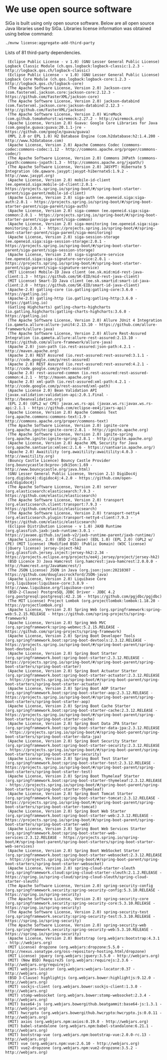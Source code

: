 # We use open source software
SiGa is built using only open source software. Below are all open source Java libraries used by SiGa. 
Libraries license information was obtained using below command:

```bash
./mvnw license:aggregate-add-third-party
```

Lists of 81 third-party dependencies.

     (Eclipse Public License - v 1.0) (GNU Lesser General Public License) Logback Classic Module (ch.qos.logback:logback-classic:1.2.3 - http://logback.qos.ch/logback-classic)
     (Eclipse Public License - v 1.0) (GNU Lesser General Public License) Logback Core Module (ch.qos.logback:logback-core:1.2.3 - http://logback.qos.ch/logback-core)
     (The Apache Software License, Version 2.0) Jackson-core (com.fasterxml.jackson.core:jackson-core:2.12.3 - https://github.com/FasterXML/jackson-core)
     (The Apache Software License, Version 2.0) jackson-databind (com.fasterxml.jackson.core:jackson-databind:2.12.3 - http://github.com/FasterXML/jackson)
     (The Apache Software License, Version 2.0) WireMock (com.github.tomakehurst:wiremock:2.27.2 - http://wiremock.org)
     (Apache License, Version 2.0) Guava: Google Core Libraries for Java (com.google.guava:guava:20.1.1-jre - https://github.com/google/guava/guava)
     (MPL 2.0 or EPL 1.0) H2 Database Engine (com.h2database:h2:1.4.200 - http://www.h2database.com)
     (Apache License, Version 2.0) Apache Commons Codec (commons-codec:commons-codec:1.12 - http://commons.apache.org/proper/commons-codec/)
     (The Apache Software License, Version 2.0) Commons JXPath (commons-jxpath:commons-jxpath:1.3 - http://commons.apache.org/jxpath/)
     (The Apache Software License, Version 2.0) JASYPT: Hibernate 5 Integration (de.qaware.jasypt:jasypt-hibernate5:1.9.2 - http://www.jasypt.org)
     (Apache License, Version 2.0) mobile-id-client (ee.openeid.siga:mobile-id-client:2.0.1 - https://projects.spring.io/spring-boot/#/spring-boot-starter-parent/siga-parent/mobile-id-client)
     (Apache License, Version 2.0) siga-auth (ee.openeid.siga:siga-auth:2.0.1 - https://projects.spring.io/spring-boot/#/spring-boot-starter-parent/siga-parent/siga-auth)
     (Apache License, Version 2.0) siga-common (ee.openeid.siga:siga-common:2.0.1 - https://projects.spring.io/spring-boot/#/spring-boot-starter-parent/siga-parent/siga-common)
     (Apache License, Version 2.0) siga-monitoring (ee.openeid.siga:siga-monitoring:2.0.1 - https://projects.spring.io/spring-boot/#/spring-boot-starter-parent/siga-parent/siga-monitoring)
     (Apache License, Version 2.0) siga-session-storage (ee.openeid.siga:siga-session-storage:2.0.1 - https://projects.spring.io/spring-boot/#/spring-boot-starter-parent/siga-parent/siga-session-storage)
     (Apache License, Version 2.0) siga-signature-service (ee.openeid.siga:siga-signature-service:2.0.1 - https://projects.spring.io/spring-boot/#/spring-boot-starter-parent/siga-parent/siga-signature-service)
     (MIT License) Mobile-ID Java client (ee.sk.mid:mid-rest-java-client:1.3 - https://github.com/SK-EID/mid-rest-java-client)
     (MIT License) Smart-ID Java client (ee.sk.smartid:smart-id-java-client:2.0 - https://github.com/SK-EID/smart-id-java-client)
     (Apache-2.0) gatling-core (io.gatling:gatling-core:3.6.0 - https://gatling.io)
     (Apache-2.0) gatling-http (io.gatling:gatling-http:3.6.0 - https://gatling.io)
     (Gatling Highcharts) gatling-charts-highcharts (io.gatling.highcharts:gatling-charts-highcharts:3.6.0 - https://gatling.io)
     (The Apache Software License, Version 2.0) Allure JUnit 4 Integration (io.qameta.allure:allure-junit4:2.13.10 - https://github.com/allure-framework/allure-java)
     (The Apache Software License, Version 2.0) Allure Rest-Assured Integration (io.qameta.allure:allure-rest-assured:2.13.10 - https://github.com/allure-framework/allure-java)
     (Apache 2.0) json-path (io.rest-assured:json-path:4.2.1 - http://maven.apache.org)
     (Apache 2.0) REST Assured (io.rest-assured:rest-assured:3.1.1 - http://code.google.com/p/rest-assured)
     (Apache 2.0) REST Assured (io.rest-assured:rest-assured:4.2.1 - http://code.google.com/p/rest-assured)
     (Apache 2.0) rest-assured-common (io.rest-assured:rest-assured-common:4.2.1 - http://maven.apache.org)
     (Apache 2.0) xml-path (io.rest-assured:xml-path:4.2.1 - http://code.google.com/p/rest-assured/xml-path)
     (Apache License 2.0) Bean Validation API (javax.validation:validation-api:2.0.1.Final - http://beanvalidation.org)
     (EPL 2.0) (GPL2 w/ CPE) javax.ws.rs-api (javax.ws.rs:javax.ws.rs-api:2.1.1 - https://github.com/eclipse-ee4j/jaxrs-api)
     (Apache License, Version 2.0) Apache Commons Text (org.apache.commons:commons-text:1.9 - http://commons.apache.org/proper/commons-text)
     (The Apache Software License, Version 2.0) ignite-core (org.apache.ignite:ignite-core:2.8.1 - http://ignite.apache.org)
     (The Apache Software License, Version 2.0) ignite-spring (org.apache.ignite:ignite-spring:2.8.1 - http://ignite.apache.org)
     (Apache License, Version 2.0) Apache XML Security for Java (org.apache.santuario:xmlsec:2.1.6 - https://santuario.apache.org/)
     (Apache 2.0) Awaitility (org.awaitility:awaitility:4.0.3 - http://awaitility.org)
     (Bouncy Castle Licence) Bouncy Castle Provider (org.bouncycastle:bcprov-jdk15on:1.69 - http://www.bouncycastle.org/java.html)
     (GNU Lesser General Public License, Version 2.1) DigiDoc4j (org.digidoc4j:digidoc4j:4.2.0 - https://github.com/open-eid/digidoc4j)
     (The Apache Software License, Version 2.0) server (org.elasticsearch:elasticsearch:7.9.3 - https://github.com/elastic/elasticsearch)
     (The Apache Software License, Version 2.0) transport (org.elasticsearch.client:transport:7.9.3 - https://github.com/elastic/elasticsearch)
     (The Apache Software License, Version 2.0) transport-netty4 (org.elasticsearch.plugin:transport-netty4-client:7.9.3 - https://github.com/elastic/elasticsearch)
     (Eclipse Distribution License - v 1.0) JAXB Runtime (org.glassfish.jaxb:jaxb-runtime:3.0.1 - https://javaee.github.io/jaxb-v2/jaxb-runtime-parent/jaxb-runtime/)
     (Apache License, 2.0) (BSD 2-Clause) (EDL 1.0) (EPL 2.0) (GPL2 w/ CPE) (MIT license) (Modified BSD) (Public Domain) (W3C license) (jQuery license) jersey-inject-hk2 (org.glassfish.jersey.inject:jersey-hk2:2.34 - https://projects.eclipse.org/projects/ee4j.jersey/project/jersey-hk2)
     (BSD Licence 3) Java Hamcrest (org.hamcrest:java-hamcrest:2.0.0.0 - http://hamcrest.org/JavaHamcrest/)
     (The JSON License) JSON in Java (org.json:json:20210307 - https://github.com/douglascrockford/JSON-java)
     (Apache License, Version 2.0) Liquibase Core (org.liquibase:liquibase-core:3.8.9 - http://www.liquibase.org/liquibase-core)
     (BSD-2-Clause) PostgreSQL JDBC Driver - JDBC 4.2 (org.postgresql:postgresql:42.2.16 - https://github.com/pgjdbc/pgjdbc)
     (The MIT License) Project Lombok (org.projectlombok:lombok:1.18.20 - https://projectlombok.org)
     (Apache License, Version 2.0) Spring Web (org.springframework:spring-web:5.2.15.RELEASE - https://github.com/spring-projects/spring-framework)
     (Apache License, Version 2.0) Spring Web MVC (org.springframework:spring-webmvc:5.2.15.RELEASE - https://github.com/spring-projects/spring-framework)
     (Apache License, Version 2.0) Spring Boot Developer Tools (org.springframework.boot:spring-boot-devtools:2.3.12.RELEASE - https://projects.spring.io/spring-boot/#/spring-boot-parent/spring-boot-devtools)
     (Apache License, Version 2.0) Spring Boot Starter (org.springframework.boot:spring-boot-starter:2.3.12.RELEASE - https://projects.spring.io/spring-boot/#/spring-boot-parent/spring-boot-starters/spring-boot-starter)
     (Apache License, Version 2.0) Spring Boot Actuator Starter (org.springframework.boot:spring-boot-starter-actuator:2.3.12.RELEASE - https://projects.spring.io/spring-boot/#/spring-boot-parent/spring-boot-starters/spring-boot-starter-actuator)
     (Apache License, Version 2.0) Spring Boot AOP Starter (org.springframework.boot:spring-boot-starter-aop:2.3.12.RELEASE - https://projects.spring.io/spring-boot/#/spring-boot-parent/spring-boot-starters/spring-boot-starter-aop)
     (Apache License, Version 2.0) Spring Boot Cache Starter (org.springframework.boot:spring-boot-starter-cache:2.3.12.RELEASE - https://projects.spring.io/spring-boot/#/spring-boot-parent/spring-boot-starters/spring-boot-starter-cache)
     (Apache License, Version 2.0) Spring Boot Data JPA Starter (org.springframework.boot:spring-boot-starter-data-jpa:2.3.12.RELEASE - https://projects.spring.io/spring-boot/#/spring-boot-parent/spring-boot-starters/spring-boot-starter-data-jpa)
     (Apache License, Version 2.0) Spring Boot Security Starter (org.springframework.boot:spring-boot-starter-security:2.3.12.RELEASE - https://projects.spring.io/spring-boot/#/spring-boot-parent/spring-boot-starters/spring-boot-starter-security)
     (Apache License, Version 2.0) Spring Boot Test Starter (org.springframework.boot:spring-boot-starter-test:2.3.12.RELEASE - https://projects.spring.io/spring-boot/#/spring-boot-parent/spring-boot-starters/spring-boot-starter-test)
     (Apache License, Version 2.0) Spring Boot Thymeleaf Starter (org.springframework.boot:spring-boot-starter-thymeleaf:2.3.12.RELEASE - https://projects.spring.io/spring-boot/#/spring-boot-parent/spring-boot-starters/spring-boot-starter-thymeleaf)
     (Apache License, Version 2.0) Spring Boot Tomcat Starter (org.springframework.boot:spring-boot-starter-tomcat:2.3.12.RELEASE - https://projects.spring.io/spring-boot/#/spring-boot-parent/spring-boot-starters/spring-boot-starter-tomcat)
     (Apache License, Version 2.0) Spring Boot Web Starter (org.springframework.boot:spring-boot-starter-web:2.3.12.RELEASE - https://projects.spring.io/spring-boot/#/spring-boot-parent/spring-boot-starters/spring-boot-starter-web)
     (Apache License, Version 2.0) Spring Boot Web Services Starter (org.springframework.boot:spring-boot-starter-web-services:2.3.12.RELEASE - https://projects.spring.io/spring-boot/#/spring-boot-parent/spring-boot-starters/spring-boot-starter-web-services)
     (Apache License, Version 2.0) Spring Boot WebSocket Starter (org.springframework.boot:spring-boot-starter-websocket:2.3.12.RELEASE - https://projects.spring.io/spring-boot/#/spring-boot-parent/spring-boot-starters/spring-boot-starter-websocket)
     (Apache License, Version 2.0) spring-cloud-starter-sleuth (org.springframework.cloud:spring-cloud-starter-sleuth:2.1.2.RELEASE - https://spring.io/spring-cloud/spring-cloud-sleuth/spring-cloud-starter-sleuth)
     (The Apache Software License, Version 2.0) spring-security-config (org.springframework.security:spring-security-config:5.3.10.RELEASE - https://spring.io/spring-security)
     (The Apache Software License, Version 2.0) spring-security-core (org.springframework.security:spring-security-core:5.3.10.RELEASE - https://spring.io/spring-security)
     (The Apache Software License, Version 2.0) spring-security-test (org.springframework.security:spring-security-test:5.3.10.RELEASE - https://spring.io/spring-security)
     (The Apache Software License, Version 2.0) spring-security-web (org.springframework.security:spring-security-web:5.3.10.RELEASE - https://spring.io/spring-security)
     (Apache License, Version 2.0) Bootstrap (org.webjars:bootstrap:4.3.1 - http://webjars.org)
     (MIT License) dropzone (org.webjars:dropzone:5.5.0 - http://nexus.sonatype.org/oss-repository-hosting.html/dropzone)
     (MIT License) jquery (org.webjars:jquery:3.5.0 - http://webjars.org)
     (MIT) (New BSD) RequireJS (org.webjars:requirejs:2.3.6 - http://webjars.org/requirejs)
     (MIT) webjars-locator (org.webjars:webjars-locator:0.37 - http://webjars.org)
     (BSD 3-Clause) highlightjs (org.webjars.bower:highlightjs:9.12.0 - http://webjars.org)
     (MIT) sockjs-client (org.webjars.bower:sockjs-client:1.3.0 - http://webjars.org)
     (MIT) stomp-websocket (org.webjars.bower:stomp-websocket:2.3.4 - http://webjars.org)
     (MIT) base64-js (org.webjars.bowergithub.beatgammit:base64-js:1.3.1 - http://webjars.org)
     (MIT) hwcrypto (org.webjars.bowergithub.hwcrypto:hwcrypto.js:0.0.11 - http://webjars.org)
     (MIT) axios (org.webjars.npm:axios:0.19.0 - http://webjars.org)
     (MIT) babel-standalone (org.webjars.npm:babel-standalone:6.21.1 - http://webjars.org)
     (MIT) bootstrap-vue (org.webjars.npm:bootstrap-vue:2.0.0-rc.13 - http://webjars.org)
     (MIT) vue (org.webjars.npm:vue:2.6.10 - http://webjars.org)
     (MIT) vue2-dropzone (org.webjars.npm:vue2-dropzone:3.5.2 - http://webjars.org)

